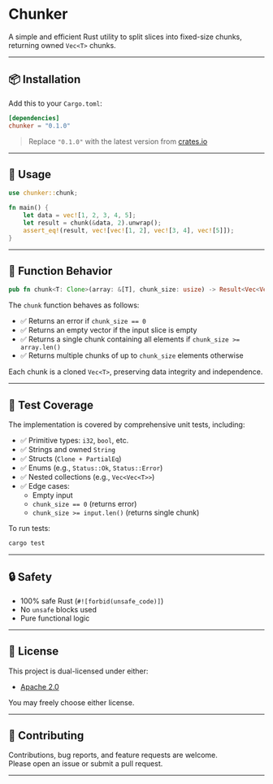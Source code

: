 # Chunker

A simple and efficient Rust utility to split slices into fixed-size chunks, returning owned `Vec<T>` chunks.

---

## 📦 Installation

Add this to your `Cargo.toml`:

```toml
[dependencies]
chunker = "0.1.0"
```

> Replace `"0.1.0"` with the latest version from [crates.io](https://crates.io/crates/chunker)

---

## 🚀 Usage

```rust
use chunker::chunk;

fn main() {
    let data = vec![1, 2, 3, 4, 5];
    let result = chunk(&data, 2).unwrap();
    assert_eq!(result, vec![vec![1, 2], vec![3, 4], vec![5]]);
}
```

---

## 🧩 Function Behavior

```rust
pub fn chunk<T: Clone>(array: &[T], chunk_size: usize) -> Result<Vec<Vec<T>>, &'static str>
```

The `chunk` function behaves as follows:

- ✅ Returns an error if `chunk_size == 0`
- ✅ Returns an empty vector if the input slice is empty
- ✅ Returns a single chunk containing all elements if `chunk_size >= array.len()`
- ✅ Returns multiple chunks of up to `chunk_size` elements otherwise

Each chunk is a cloned `Vec<T>`, preserving data integrity and independence.

---

## 🧪 Test Coverage

The implementation is covered by comprehensive unit tests, including:

- ✅ Primitive types: `i32`, `bool`, etc.
- ✅ Strings and owned `String`
- ✅ Structs (`Clone + PartialEq`)
- ✅ Enums (e.g., `Status::Ok`, `Status::Error`)
- ✅ Nested collections (e.g., `Vec<Vec<T>>`)
- ✅ Edge cases:
    - Empty input
    - `chunk_size == 0` (returns error)
    - `chunk_size >= input.len()` (returns single chunk)

To run tests:

```bash
cargo test
```

---

## 🔒 Safety

- 100% safe Rust (`#![forbid(unsafe_code)]`)
- No `unsafe` blocks used
- Pure functional logic

---

## 📄 License

This project is dual-licensed under either:

- [Apache 2.0](LICENSE-APACHE)

You may freely choose either license.

---

## 🤝 Contributing

Contributions, bug reports, and feature requests are welcome.  
Please open an issue or submit a pull request.

---
